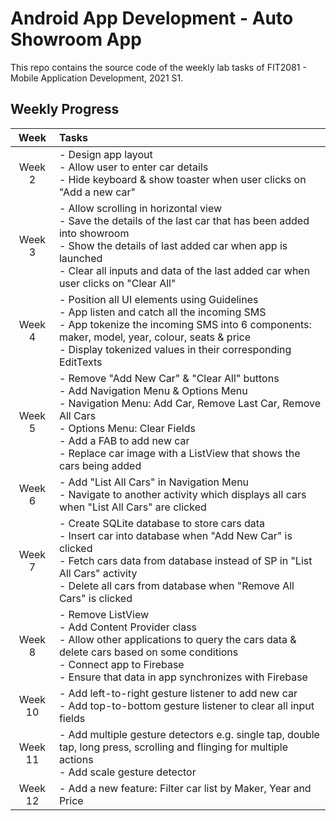 # Android App Development - Auto Showroom App
This repo contains the source code of the weekly lab tasks of FIT2081 - Mobile Application Development, 2021 S1.

## Weekly Progress
|Week | Tasks |
| :--: | :------------------ |
|Week 2| - Design app layout <br> - Allow user to enter car details <br> - Hide keyboard & show toaster when user clicks on "Add a new car" |
|Week 3| - Allow scrolling in horizontal view <br> - Save the details of the last car that has been added into showroom <br> - Show the details of last added car when app is launched <br> - Clear all inputs and data of the last added car when user clicks on "Clear All" |
|Week 4| - Position all UI elements using Guidelines <br> - App listen and catch all the incoming SMS <br> - App tokenize the incoming SMS into 6 components: maker, model, year, colour, seats & price <br> - Display tokenized values in their corresponding EditTexts |
|Week 5| - Remove "Add New Car" & "Clear All" buttons <br> - Add Navigation Menu & Options Menu <br> - Navigation Menu: Add Car, Remove Last Car, Remove All Cars <br> - Options Menu: Clear Fields <br> - Add a FAB to add new car <br> - Replace car image with a ListView that shows the cars being added
|Week 6| - Add "List All Cars" in Navigation Menu <br> - Navigate to another activity which displays all cars when "List All Cars" are clicked |
|Week 7| - Create SQLite database to store cars data <br> - Insert car into database when "Add New Car" is clicked <br> - Fetch cars data from database instead of SP in "List All Cars" activity <br> - Delete all cars from database when "Remove All Cars" is clicked |
|Week 8| - Remove ListView <br> - Add Content Provider class <br> - Allow other applications to query the cars data & delete cars based on some conditions <br> - Connect app to Firebase <br> - Ensure that data in app synchronizes with Firebase |
|Week 10| - Add left-to-right gesture listener to add new car <br> - Add top-to-bottom gesture listener to clear all input fields |
|Week 11| - Add multiple gesture detectors e.g. single tap, double tap, long press, scrolling and flinging for multiple actions <br> - Add scale gesture detector|
|Week 12| - Add a new feature: Filter car list by Maker, Year and Price |
